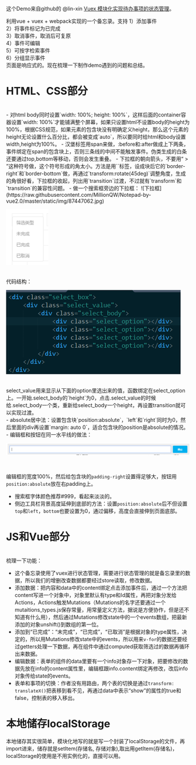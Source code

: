 这个Demo来自github的 @lin-xin [Vuex 模块化实现待办事项的状态管理](https://github.com/lin-xin/blog/issues/5)。

利用vue + vuex + webpack实现的一个备忘录。支持
	1）添加事件</br>
	2）将事件标记为已完成</br>
	3）取消事件，取消后可复原</br>
	4）事件可编辑</br>
	5）可按字检索事件</br>
	6）分组显示事件</br>
页面是响应式的。现在梳理一下制作demo遇到的问题和总结。

# HTML、CSS部分
</br>
- 对html body同时设置`width: 100%; height: 100%`，这样后面的container容器设置`width: 100%`才能铺满整个屏幕，如果只设置html不设置body的height为100%，根据CSS规范，如果元素的包含块没有明确定义height，那么这个元素的height无论设置什么百分比，都会被变成`auto`，所以要同时给html和body设置width,height为100%。
- 汉堡标签用span来做，:before和:after做成上下两条，事件绑定在span的包含块上，否则三条线的中间不能触发事件。伪类生成的白条还要通过top,bottom等移动，否则会发生重叠。
- 下拉框的朝向箭头，不要用“ > ”这种符号做，这个符号形成的角太小。方法是用`<span>`标签，设成块后它的`border-right`和`border-bottom`做，再通过`transform:rotate(45deg)`调整角度，生成的角很好看，下拉框的收起，列出用`transition`过渡，不过就有`transform`和`transition`的兼容性问题。
- 做一个搜索框旁边的下拉框：
![下拉框](https://raw.githubusercontent.com/MillionQW/Notepad-by-vue2.0/master/static/img/87447062.jpg)

</br>

![下拉框](https://raw.githubusercontent.com/MillionQW/Notepad-by-vue2.0/master/static/img/20170716220038.png)

</br>
代码结构：</br>

![代码结构](https://github.com/MillionQW/Notepad-by-vue2.0/blob/master/static/img/20170716220542.png)

</br>
select_value用来显示从下面的option里选出来的值，函数绑定在select_option上。一开始.select_body的`height`为0，点击.select_value的时候给.select_body一个类，重新给select_body一个height，再设置transition就可以实现过渡。</br>
- absolute居中法：设置包含块`position:absolute`，`left`和`right`同时为0，然后里面的div再设置`margin: auto 0`，适合包含块的position是absolute的情况。</br>
- 编辑框和按钮在同一水平线的做法：</br>

![](https://raw.githubusercontent.com/MillionQW/Notepad-by-vue2.0/master/static/img/20170716221606.png)

</br>

编辑框的宽度100%，然后给包含块的`padding-right`设置得足够大，按钮用`position:absolute`放在右padding上。

- 搜索框字体颜色推荐#999，看起来淡淡的。
- 侧边工具栏背景高度延伸到底部的方法：设置`position:absolute`后不但设置`top`和`left`，`bottom`也要设置为0，通过偏移，高度会直接伸到页面底部。

# JS和Vue部分

</br>
梳理一下功能：</br>

- 这个备忘录使用了vuex进行状态管理，需要进行状态管理的就是备忘录里的数据，所以我们的增删改查数据都要经过store读取，修改数据。
- 添加数据：把内容和data中的content绑定点击添加事件后，通过一个方法把content写进一个对象中，对象里默认有type和Id属性，再把对象分发给Actions，Actions触发Mutations（Mutations的名字还要通过一个mutaitions_types.js保存常量，用常量定义方法，据说是方便协作，但是还不知道有什么用），然后通过Mutations修改state中的一个events数组，把最新添加的对象unshift()到数组的第一位。
- 添加到“已完成”：“未完成”，“已完成”，“已取消”是根据对象的type属性，决定的，所以用Mutations修改state中的events，所以用来`v-for`的数据还要经过getters处理一下数据，再在组件中通过computed获取筛选过的数据再循环出来数据。
- 编辑数据：表单的组件的data里要有一个info对象存一下对象，把要修改的数据先放在info的content属性里，编辑框跟info.content绑定再修改，改后info对象传给state的events。
- 表单和事项的切换：作者没有用路由，两个表的切换是通过`transform: translateX()`把表移到看不见，再通过data中表示“show”的属性的true和false，控制表的移入移出。

# 本地储存localStorage
本地储存其实很简单，模块化地写的就是写一个封装了localStorage的文件，再import进来，储存就是setItem(存储名, 存储对象),取出用getItem(存储名)，localStorage的使用是不用实例化的，直接可以用。